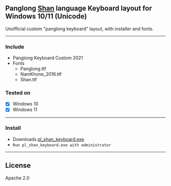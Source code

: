 ## Panglong [Shan](https://en.wikipedia.org/wiki/Shan_people) language Keyboard layout for Windows 10/11 (Unicode)

Unofficial custom "panglong keyboard" layout, with installer and fonts.

---------------------------
### Include
- Panglong Keyboard Custom 2021
- Fonts
  - Panglong.ttf
  - NamKhone_2016.ttf
  - Shan.ttf

### Tested on

- [x] Windows 10
- [x] Windows 11

----------------------------------------------------
### Install

- Downloads [pl_shan_keyboard.exe](https://github.com/NoerNova/Panglong_Shan_Keyboard_win/releases/download/1.0/pl_shan_keyboard.exe)
- ```Run pl_shan_keyboard.exe with administrator```


----------------------------------------------------

## License
Apache 2.0
